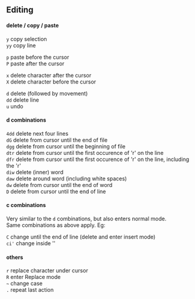 ## Editing

#### delete / copy / paste

`y`  copy selection  
`yy` copy line  

`p`  paste before the cursor  
`P`  paste after the cursor  

`x`  delete character after the cursor  
`X`  delete character before the cursor  

`d`  delete (followed by movement)  
`dd` delete line  
`u`  undo  

#### d combinations

`4dd` delete next four lines  
`dG`  delete from cursor until the end of file  
`dgg` delete from cursor until the beginning of file  
`dtr` delete from cursor until the first occurence of 'r' on the line  
`dfr` delete from cursor until the first occurence of 'r' on the line, including the 'r'  
`diw` delete (inner) word  
`daw` delete around word (including white spaces)  
`dw`  delete from cursor until the end of word  
`D`   delete from cursor until the end of line

#### c combinations

Very similar to the `d` combinations, but also enters normal mode.  
Same combinations as above apply. Eg:    

`C`   change until the end of line (delete and enter insert mode)  
`ci'` change inside ''  

#### others

`r` replace character under cursor  
`R` enter Replace mode  
`~` change case  
`.` repeat last action  

